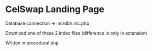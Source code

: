 # CelSwap Landing Page

Database connection -> inc/dbh.inc.php

Download one of these 2 index files (difference is only in extension)

Written in procedural php
